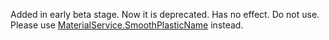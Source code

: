 Added in early beta stage. Now it is deprecated. Has no effect. Do not
use. Please use [MaterialService.SmoothPlasticName](https://create.roblox.com/docs/reference/engine/classes/MaterialService#SmoothPlasticName) instead.